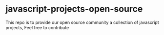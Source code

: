 # javascript-projects-open-source
This repo is to provide our open source community a collection of javascript projects, Feel free to contribute 
